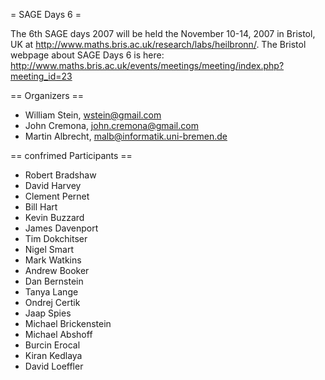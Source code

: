 = SAGE Days 6 =

The 6th SAGE days 2007 will be held the November 10-14, 2007 in Bristol, UK at http://www.maths.bris.ac.uk/research/labs/heilbronn/.
The Bristol webpage about SAGE Days 6 is here:
    http://www.maths.bris.ac.uk/events/meetings/meeting/index.php?meeting_id=23

== Organizers ==

 * William Stein, wstein@gmail.com
 * John Cremona, john.cremona@gmail.com
 * Martin Albrecht, malb@informatik.uni-bremen.de

== confrimed Participants ==

 * Robert Bradshaw
 * David Harvey  	  	  	 
 * Clement Pernet 	 
 * Bill Hart 
 * Kevin Buzzard   	  	  	 
 * James Davenport
 * Tim Dokchitser  	  	 
 * Nigel Smart  	 
 * Mark Watkins
 * Andrew Booker 
 * Dan Bernstein
 * Tanya Lange
 * Ondrej Certik
 * Jaap Spies  	  	 
 * Michael Brickenstein
 * Michael Abshoff 
 * Burcin Erocal  
 * Kiran Kedlaya
 * David Loeffler  	 
